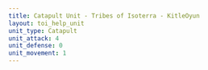 ```yaml
---
title: Catapult Unit - Tribes of Isoterra - KitleOyun
layout: toi_help_unit
unit_type: Catapult
unit_attack: 4
unit_defense: 0
unit_movement: 1
---
```


